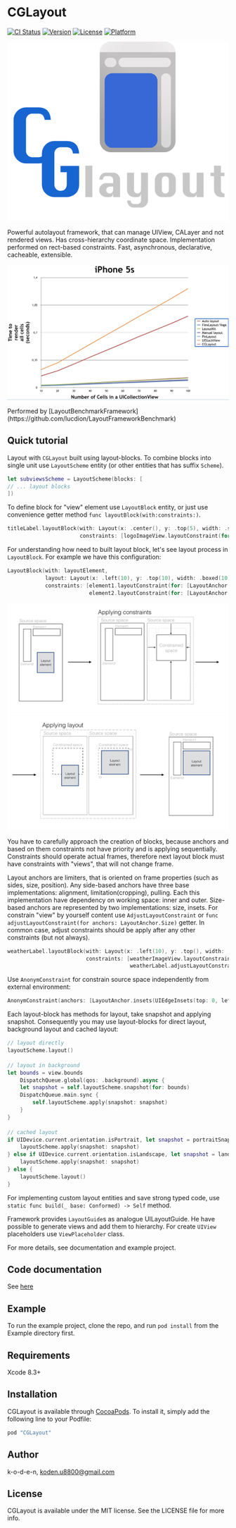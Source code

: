 # CGLayout

[![CI Status](http://img.shields.io/travis/k-o-d-e-n/CGLayout.svg?style=flat)](https://travis-ci.org/k-o-d-e-n/CGLayout)
[![Version](https://img.shields.io/cocoapods/v/CGLayout.svg?style=flat)](http://cocoapods.org/pods/CGLayout)
[![License](https://img.shields.io/cocoapods/l/CGLayout.svg?style=flat)](http://cocoapods.org/pods/CGLayout)
[![Platform](https://img.shields.io/cocoapods/p/CGLayout.svg?style=flat)](http://cocoapods.org/pods/CGLayout)

<p align="center">
    <img src="Resources/logo.png">
</p>

Powerful autolayout framework, that can manage UIView, CALayer and not rendered views. Has cross-hierarchy coordinate space. Implementation performed on rect-based constraints. Fast, asynchronous, declarative, cacheable, extensible.

<p align="center">
    <img src="Resources/benchmark_result.png">
</p>
Performed by [LayoutBenchmarkFramework](https://github.com/lucdion/LayoutFrameworkBenchmark)

## Quick tutorial

Layout with `CGLayout` built using layout-blocks. To combine blocks into single unit use `LayoutScheme` entity (or other entities that has suffix `Scheme`).
```swift
let subviewsScheme = LayoutScheme(blocks: [
// ... layout blocks
])
```
To define block for "view" element use `LayoutBlock` entity, or just use convenience getter method `func layoutBlock(with:constraints:)`.
```swift
titleLabel.layoutBlock(with: Layout(x: .center(), y: .top(5), width: .scaled(1), height: .fixed(120)),
                       constraints: [logoImageView.layoutConstraint(for: [LayoutAnchor.Bottom.limit(on: .inner)])])
```
For understanding how need to built layout block, let's see layout process in `LayoutBlock`. 
For example we have this configuration:
```swift
LayoutBlock(with: layoutElement, 
            layout: Layout(x: .left(10), y: .top(10), width: .boxed(10), height: .boxed(10)),
            constraints: [element1.layoutConstraint(for: [LayoutAnchor.Bottom.limit(on: .outer), LayoutAnchor.Right.limit(on: .inner)]),
                          element2.layoutConstraint(for: [LayoutAnchor.Right.limit(on: .outer), LayoutAnchor.Bottom.limit(on: .inner)])])
```
<p align="center">
<img src="Resources/layout1.png">
<img src="Resources/layout2.png">
</p>
You have to carefully approach the creation of blocks, because anchors and based on them constraints not have priority and is applying sequentially.
Constraints should operate actual frames, therefore next layout block must have constraints with "views", that will not change frame.

Layout anchors are limiters, that is oriented on frame properties (such as sides, size, position).
Any side-based anchors have three base implementations: alignment, limitation(cropping), pulling. Each this implementation have dependency on working space: inner and outer.
Size-based anchors are represented by two implementations: size, insets.
For constrain "view" by yourself content use `AdjustLayoutConstraint` or `func adjustLayoutConstraint(for anchors: LayoutAnchor.Size)` getter.
In common case, adjust constraints should be apply after any other constraints (but not always).
```swift
weatherLabel.layoutBlock(with: Layout(x: .left(10), y: .top(), width: .scaled(1), height: .scaled(1)),
                         constraints: [weatherImageView.layoutConstraint(for: [topLimit, rightLimit, heightEqual]),
                                       weatherLabel.adjustLayoutConstraint(for: [.width()])])
```
Use `AnonymConstraint` for constrain source space independently from external environment:
```swift
AnonymConstraint(anchors: [LayoutAnchor.insets(UIEdgeInsets(top: 0, left: 10, bottom: 0, right: 15))])
```

Each layout-block has methods for layout, take snapshot and applying snapshot.
Consequently you may use layout-blocks for direct layout, background layout and cached layout:
```swift
// layout directly
layoutScheme.layout()

// layout in background
let bounds = view.bounds
    DispatchQueue.global(qos: .background).async {
    let snapshot = self.layoutScheme.snapshot(for: bounds)
    DispatchQueue.main.sync {
        self.layoutScheme.apply(snapshot: snapshot)
    }
}

// cached layout
if UIDevice.current.orientation.isPortrait, let snapshot = portraitSnapshot {
    layoutScheme.apply(snapshot: snapshot)
} else if UIDevice.current.orientation.isLandscape, let snapshot = landscapeSnapshot {
    layoutScheme.apply(snapshot: snapshot)
} else {
    layoutScheme.layout()
}
```

For implementing custom layout entities and save strong typed code, use `static func build(_ base: Conformed) -> Self` method.

Framework provides `LayoutGuide`s as analogue UILayoutGuide. He have possible to generate views and add them to hierarchy.
For create `UIView` placeholders use `ViewPlaceholder` class.

For more details, see documentation and example project.

## Code documentation

See [here](https://k-o-d-e-n.github.io/CGLayout/)

## Example

To run the example project, clone the repo, and run `pod install` from the Example directory first.

## Requirements

Xcode 8.3+

## Installation

CGLayout is available through [CocoaPods](http://cocoapods.org). To install
it, simply add the following line to your Podfile:

```ruby
pod "CGLayout"
```

## Author

k-o-d-e-n, koden.u8800@gmail.com

## License

CGLayout is available under the MIT license. See the LICENSE file for more info.
